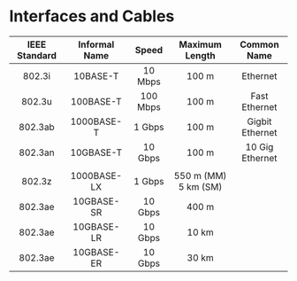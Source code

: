 # Interfaces and Cables

| IEEE Standard | Informal Name | Speed    | Maximum Length          | Common Name     |
|:-------------:|:-------------:|:--------:|:-----------------------:|:---------------:|
| 802.3i        | 10BASE-T      | 10 Mbps  | 100 m                   | Ethernet        |
| 802.3u        | 100BASE-T     | 100 Mbps | 100 m                   | Fast Ethernet   |
| 802.3ab       | 1000BASE-T    | 1 Gbps   | 100 m                   | Gigbit Ethernet |
| 802.3an       | 10GBASE-T     | 10 Gbps  | 100 m                   | 10 Gig Ethernet |
|               |               |          |                         |                 |
| 802.3z        | 1000BASE-LX   | 1 Gbps   | 550 m (MM)<br>5 km (SM) |                 |
| 802.3ae       | 10GBASE-SR    | 10 Gbps  | 400 m                   |                 |
| 802.3ae       | 10GBASE-LR    | 10 Gbps  | 10 km                   |                 |
| 802.3ae       | 10GBASE-ER    | 10 Gbps  | 30 km                   |                 |
